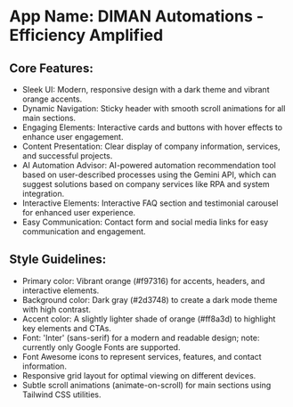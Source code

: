 # **App Name**: DIMAN Automations - Efficiency Amplified

## Core Features:

- Sleek UI: Modern, responsive design with a dark theme and vibrant orange accents.
- Dynamic Navigation: Sticky header with smooth scroll animations for all main sections.
- Engaging Elements: Interactive cards and buttons with hover effects to enhance user engagement.
- Content Presentation: Clear display of company information, services, and successful projects.
- AI Automation Advisor: AI-powered automation recommendation tool based on user-described processes using the Gemini API, which can suggest solutions based on company services like RPA and system integration.
- Interactive Elements: Interactive FAQ section and testimonial carousel for enhanced user experience.
- Easy Communication: Contact form and social media links for easy communication and engagement.

## Style Guidelines:

- Primary color: Vibrant orange (#f97316) for accents, headers, and interactive elements.
- Background color: Dark gray (#2d3748) to create a dark mode theme with high contrast.
- Accent color: A slightly lighter shade of orange (#ff8a3d) to highlight key elements and CTAs.
- Font: 'Inter' (sans-serif) for a modern and readable design; note: currently only Google Fonts are supported.
- Font Awesome icons to represent services, features, and contact information.
- Responsive grid layout for optimal viewing on different devices.
- Subtle scroll animations (animate-on-scroll) for main sections using Tailwind CSS utilities.